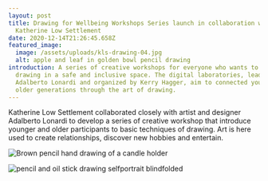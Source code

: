 ```yaml
---
layout: post
title: Drawing for Wellbeing Workshops Series launch in collaboration with
  Katherine Low Settlement
date: 2020-12-14T21:26:45.658Z
featured_image:
  image: /assets/uploads/kls-drawing-04.jpg
  alt: apple and leaf in golden bowl pencil drawing
introduction: A series of creative workshops for everyone who wants to practice
  drawing in a safe and inclusive space. The digital laboratories, lead by
  Adalberto Lonardi and organized by Kerry Hagger, aim to connected young and
  older generations through the art of drawing.
---
```

Katherine Low Settlement collaborated closely with artist and designer Adalberto Lonardi to develop a series of creative workshop that introduce younger and older participants to basic techniques of drawing. Art is here used to create relationships, discover new hobbies and entertain.

![Brown pencil hand drawing of a candle holder](/assets/uploads/drawing4.jpg "Drawing for Wellbeing - Hand drawing of a candle holder")

![pencil and oil stick drawing selfportrait blindfolded](/assets/uploads/drawing.jpg "Drawing for Wellbeing - Hand drawing of a candle holder")
